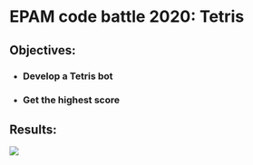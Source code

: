 ﻿# EPAM code battle 2020: Tetris
## Objectives:

* ### Develop a Tetris bot
* ### Get the highest score

## Results:

![](https://media.giphy.com/media/ZkVnZq0vaAWCN72arR/giphy.gif)